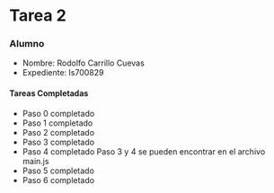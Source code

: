 # Tarea 2
### Alumno
 * Nombre: Rodolfo Carrillo Cuevas
 * Expediente: Is700829

 #### Tareas Completadas
 * Paso 0 completado
 * Paso 1 completado
 * Paso 2 completado
 * Paso 3 completado
 * Paso 4 completado Paso 3 y 4 se pueden encontrar en el archivo main.js
 * Paso 5 completado
 * Paso 6 completado
 